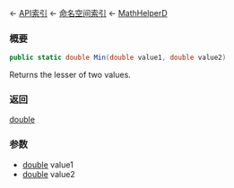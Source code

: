 ← [API索引](Api-Index) ← [命名空间索引](Namespace-Index) ← [MathHelperD](VRageMath.MathHelperD)

### 概要

```csharp
public static double Min(double value1, double value2)
```

Returns the lesser of two values.

### 返回

[double](https://docs.microsoft.com/en-us/dotnet/api/System.Double?view=netframework-4.6)

### 参数

* [double](https://docs.microsoft.com/en-us/dotnet/api/System.Double?view=netframework-4.6) value1
* [double](https://docs.microsoft.com/en-us/dotnet/api/System.Double?view=netframework-4.6) value2
